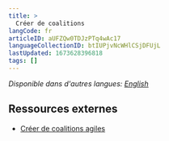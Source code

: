 ```yaml
---
title: >
  Créer de coalitions
langCode: fr
articleID: aUFZQw0TDJzPTq4wAc17
languageCollectionID: btIUPjvNcWHlCSjDFUjL
lastUpdated: 1673628396818
tags: []
---
```


_Disponible dans d'autres langues:_ [_English_](/organising/coalition-building)

## Ressources externes

-   [Créer de coalitions agiles](https://blueprintsfc.org/guide/creer-de-coalitions-agiles/)